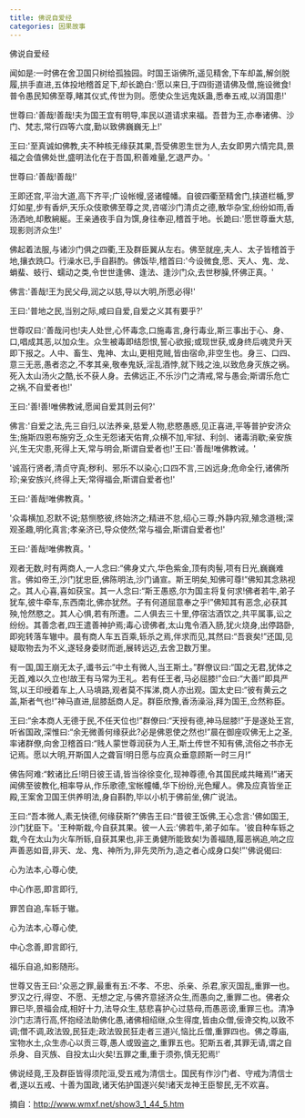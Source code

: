 ```yaml
---
title: 佛说自爱经
categories: 因果故事
---
```


	   
佛说自爱经

闻如是:一时佛在舍卫国只树给孤独园。时国王诣佛所,遥见精舍,下车却盖,解剑脱履,拱手直进,五体投地稽首足下,却长跪白:'愿以来日,于四街道请佛及僧,施设微食!普令愚民知佛至尊,睹其仪式,传世为则。愿使众生远鬼妖蛊,悉奉五戒,以消国患!'

世尊曰:'善哉!善哉!夫为国王宜有明导,率民以道请求来福。吾昔为王,亦奉诸佛、沙门、梵志,常行四等六度,勤以致佛巍巍无上!'

王曰:'至真诚如佛教,夫不种核无缘获其果,吾受佛恩生世为人,去女即男六情完具,景福之会值佛处世,盛明法化在于吾国,积善难量,乞退严办。'

世尊曰:'善哉!善哉!'

王即还宫,平治大道,高下齐平;广设帐幔,竖诸幢幡。自彼四衢至精舍门,挟道栏楯,罗灯如星,步有香炉,天乐众伎歌佛至尊之灵,咨嗟沙门清贞之德,散华杂宝,纷纷如雨,香汤洒地,却敷綩綖。王亲通夜手自为馔,身往奉迎,稽首于地。长跪曰:'愿世尊垂大慈,现影则济众生!'

佛起着法服,与诸沙门俱之四衢,王及群臣翼从左右。佛至就座,夫人、太子皆稽首于地,攘衣跣□。行澡水已,手自斟酌。佛饭毕,稽首曰:'今设微食,愿、天人、鬼、龙、蜎蜚、蚑行、蠕动之类,令世世逢佛、逢法、逢沙门众,去世秽臊,怀佛正真。'

佛言:'善哉!王为民父母,润之以慈,导以大明,所愿必得!'

王曰:'普地之民,当别之际,咸曰自爱,自爱之义其有要乎?'

世尊叹曰:'善哉问也!夫人处世,心怀毒念,口施毒言,身行毒业,斯三事出于心、身、口,唱成其恶,以加众生。众生被毒即结怨恨,誓心欲报;或现世获,或身终后魂灵升天即下报之。人中、畜生、鬼神、太山,更相克贼,皆由宿命,非空生也。身三、口四、意三无恶,愚者恣之,不孝其亲,敬奉鬼妖,淫乱酒悖,就下贱之浊,以致危身灭族之祸。死入太山汤火之酷,长不获人身。去佛远正,不乐沙门之清戒,常与愚会;斯谓乐危亡之祸,不自爱者也!'

王曰:'善!善!唯佛教诫,愿闻自爱其则云何?'

佛言:'自爱之法,先三自归,以法养亲,慈爱人物,悲愍愚惑,见正喜进,平等普护安济众生;施斯四恩布施穷乏,众生无怨诸天佑育,众横不加,牢狱、利剑、诸毒消歇;亲安族兴,生无灾患,死得上天,常与明会,斯谓自爱者也!'王曰:'善哉!唯佛教诫。'

'诚高行贤者,清贞守真;秽利、邪乐不以染心;口四不言,三凶远身;危命全行,诸佛所珍;亲安族兴,终得上天;常得福会,斯谓自爱者也!'

王曰:'善哉!唯佛教真。'

'众毒横加,忍默不说;慈恻愍彼,终始济之;精进不怠,绍心三尊;外静内寂,殖念道根;深观圣趣,明化真言;孝亲济已,导众使然;常与福会,斯谓自爱者也!'

王曰:'善哉!唯佛教真。'

观者无数,时有两商人,一人念曰:“佛身丈六,华色紫金,顶有肉髻,项有日光,巍巍难言。佛如帝王,沙门犹忠臣,佛陈明法,沙门诵宣。斯王明矣,知佛可尊!”佛知其念熟视之。其人心喜,喜如获宝。其一人念曰:“斯王愚惑,尔为国主将复何求!佛者若牛,弟子犹车,彼牛牵车,东西南北,佛亦犹然。子有何道屈意奉之乎!”佛知其有恶念,必获其殃,怆然愍之。其人心惧,若有所遭。二人俱去三十里,停宿沽酒饮之,共平属事,讼之纷纷。其善念者,四王遣善神护焉;毒心谤佛者,太山鬼令酒入肠,犹火烧身,出停路卧,即宛转落车辙中。晨有商人车五百乘,轹杀之焉,伴求而见,其然曰:“吾衰矣!”还国,见疑取物去为不义,遂轻身委财而逝,展转远迈,去舍卫数万里。

有一国,国王崩无太子,谶书云:“中土有微人,当王斯土。”群僚议曰:“国之无君,犹体之无首,难以久立也!故王有马常为王礼。若有任王者,马必屈膝!”佥曰:“大善!”即具严驾,以王印绶着车上,人马填路,观者莫不挥涕,商人亦出观。国太史曰:“彼有黄云之盖,斯者气也!”神马直进,屈膝舐商人足。群臣欣豫,香汤澡浴,拜为国王,佥然称臣。

王曰:“余本商人无德于民,不任天位也!”群僚曰:“天授有德,神马屈膝!”于是遂处王宫,听省国政,深惟曰:“余无微善何缘获此?必是佛恩使之然也!”晨在御座叹佛无上之圣,率诸群僚,向舍卫稽首曰:“贱人蒙世尊润获为人王,斯土传世不知有佛,流俗之书亦无记焉。愿以大明,开斯国人之聋盲!明日愿与应真众垂意顾斯一时三月!”

佛告阿难:“敕诸比丘!明日彼王请,皆当徐徐变化,现神尊德,令其国民咸共睹焉!”诸天闻佛至彼教化,相率导从,作乐歌德,宝帐幢幡,华下纷纷,光色耀人。佛及应真皆坐正殿,王案舍卫国王供养明法,身自斟酌,毕以小机于佛前坐,佛广说法。

王曰:“吾本微人,素无快德,何缘获斯?”佛告王曰:“昔彼王饭佛,王心念言:'佛如国王,沙门犹臣下。'王种斯栽,今自获其果。彼一人云:'佛若牛,弟子如车。'彼自种车轹之栽,今在太山为火车所轹,自获其果也,非王勇健所能致矣!为善福随,履恶祸追,响之应声善恶如音,非天、龙、鬼、神所为,非先灵所为,造之者心成身口矣!”'佛说偈曰:

心为法本,心尊心使,

中心作恶,即言即行,

罪苦自追,车轹于辙。

心为法本,心尊心使,

中心念善,即言即行,

福乐自追,如影随形。

世尊又告王曰:'众恶之罪,最重有五:不孝、不忠、杀亲、杀君,家灭国乱,重罪一也。罗汉之行,得空、不愿、无想之定,与佛齐意拯济众生,而愚向之,重罪二也。佛者众罪已毕,景福会成,相好十力,法导众生,慈悲喜护心过慈母,而愚恶谤,重罪三也。清净沙门志清行高,怀抱经法助佛化愚,诸佛相绍继,众生得度,皆由众僧,佞谗交构,以致不调;僧不调,政法毁,民狂走;政法毁民狂走者三道兴,恼比丘僧,重罪四也。佛之尊庙,宝物水土,众生赤心以贡三尊,愚人或毁盗之,重罪五也。犯斯五者,其罪无请,谓之自杀身、自灭族、自投太山火矣!五罪之重,重于须弥,慎无犯焉!'

佛说经竟,王及群臣皆得须陀洹,受五戒为清信士。国民有作沙门者、守戒为清信士者,遂以五戒、十善为国政,诸天佑护国遂兴矣!诸天龙神王臣黎民,无不欢喜。

摘自：http://www.wmxf.net/show3_1_44_5.htm